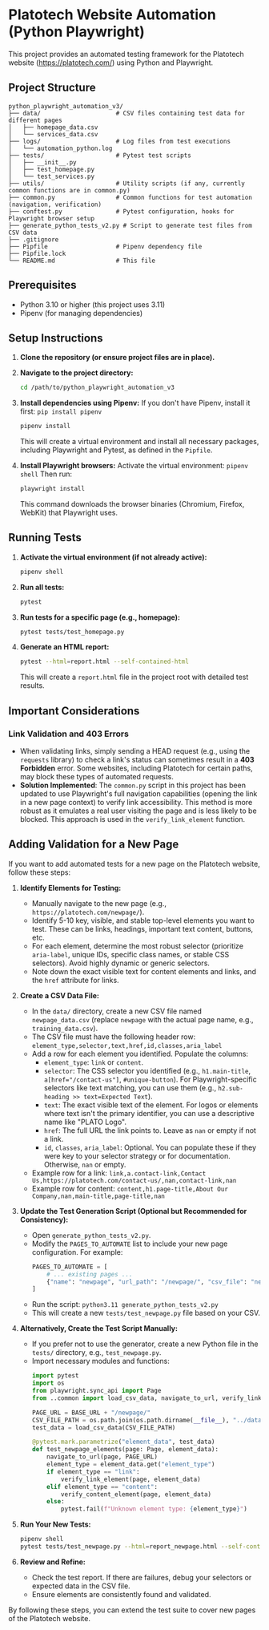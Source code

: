 # Platotech Website Automation (Python Playwright)

This project provides an automated testing framework for the Platotech website (https://platotech.com/) using Python and Playwright.

## Project Structure

```
python_playwright_automation_v3/
├── data/                     # CSV files containing test data for different pages
│   ├── homepage_data.csv
│   └── services_data.csv
├── logs/                     # Log files from test executions
│   └── automation_python.log
├── tests/                    # Pytest test scripts
│   ├── __init__.py
│   ├── test_homepage.py
│   └── test_services.py
├── utils/                    # Utility scripts (if any, currently common functions are in common.py)
├── common.py                 # Common functions for test automation (navigation, verification)
├── conftest.py               # Pytest configuration, hooks for Playwright browser setup
├── generate_python_tests_v2.py # Script to generate test files from CSV data
├── .gitignore
├── Pipfile                   # Pipenv dependency file
├── Pipfile.lock
└── README.md                 # This file
```

## Prerequisites

*   Python 3.10 or higher (this project uses 3.11)
*   Pipenv (for managing dependencies)

## Setup Instructions

1.  **Clone the repository (or ensure project files are in place).**

2.  **Navigate to the project directory:**
    ```bash
    cd /path/to/python_playwright_automation_v3
    ```

3.  **Install dependencies using Pipenv:**
    If you don't have Pipenv, install it first: `pip install pipenv`
    ```bash
    pipenv install
    ```
    This will create a virtual environment and install all necessary packages, including Playwright and Pytest, as defined in the `Pipfile`.

4.  **Install Playwright browsers:**
    Activate the virtual environment: `pipenv shell`
    Then run:
    ```bash
    playwright install
    ```
    This command downloads the browser binaries (Chromium, Firefox, WebKit) that Playwright uses.

## Running Tests

1.  **Activate the virtual environment (if not already active):**
    ```bash
    pipenv shell
    ```

2.  **Run all tests:**
    ```bash
    pytest
    ```

3.  **Run tests for a specific page (e.g., homepage):**
    ```bash
    pytest tests/test_homepage.py
    ```

4.  **Generate an HTML report:**
    ```bash
    pytest --html=report.html --self-contained-html
    ```
    This will create a `report.html` file in the project root with detailed test results.

## Important Considerations

### Link Validation and 403 Errors

*   When validating links, simply sending a HEAD request (e.g., using the `requests` library) to check a link's status can sometimes result in a **403 Forbidden** error. Some websites, including Platotech for certain paths, may block these types of automated requests.
*   **Solution Implemented**: The `common.py` script in this project has been updated to use Playwright's full navigation capabilities (opening the link in a new page context) to verify link accessibility. This method is more robust as it emulates a real user visiting the page and is less likely to be blocked. This approach is used in the `verify_link_element` function.

## Adding Validation for a New Page

If you want to add automated tests for a new page on the Platotech website, follow these steps:

1.  **Identify Elements for Testing:**
    *   Manually navigate to the new page (e.g., `https://platotech.com/newpage/`).
    *   Identify 5-10 key, visible, and stable top-level elements you want to test. These can be links, headings, important text content, buttons, etc.
    *   For each element, determine the most robust selector (prioritize `aria-label`, unique IDs, specific class names, or stable CSS selectors). Avoid highly dynamic or generic selectors.
    *   Note down the exact visible text for content elements and links, and the `href` attribute for links.

2.  **Create a CSV Data File:**
    *   In the `data/` directory, create a new CSV file named `newpage_data.csv` (replace `newpage` with the actual page name, e.g., `training_data.csv`).
    *   The CSV file must have the following header row:
        `element_type,selector,text,href,id,classes,aria_label`
    *   Add a row for each element you identified. Populate the columns:
        *   `element_type`: `link` or `content`.
        *   `selector`: The CSS selector you identified (e.g., `h1.main-title`, `a[href="/contact-us"]`, `#unique-button`). For Playwright-specific selectors like text matching, you can use them (e.g., `h2.sub-heading >> text=Expected Text`).
        *   `text`: The exact visible text of the element. For logos or elements where text isn't the primary identifier, you can use a descriptive name like "PLATO Logo".
        *   `href`: The full URL the link points to. Leave as `nan` or empty if not a link.
        *   `id`, `classes`, `aria_label`: Optional. You can populate these if they were key to your selector strategy or for documentation. Otherwise, `nan` or empty.
    *   Example row for a link:
        `link,a.contact-link,Contact Us,https://platotech.com/contact-us/,nan,contact-link,nan`
    *   Example row for content:
        `content,h1.page-title,About Our Company,nan,main-title,page-title,nan`

3.  **Update the Test Generation Script (Optional but Recommended for Consistency):**
    *   Open `generate_python_tests_v2.py`.
    *   Modify the `PAGES_TO_AUTOMATE` list to include your new page configuration. For example:
        ```python
        PAGES_TO_AUTOMATE = [
            # ... existing pages ...
            {"name": "newpage", "url_path": "/newpage/", "csv_file": "newpage_data.csv"},
        ]
        ```
    *   Run the script: `python3.11 generate_python_tests_v2.py`
    *   This will create a new `tests/test_newpage.py` file based on your CSV.

4.  **Alternatively, Create the Test Script Manually:**
    *   If you prefer not to use the generator, create a new Python file in the `tests/` directory, e.g., `test_newpage.py`.
    *   Import necessary modules and functions:
        ```python
        import pytest
        import os
        from playwright.sync_api import Page
        from ..common import load_csv_data, navigate_to_url, verify_link_element, verify_content_element, BASE_URL

        PAGE_URL = BASE_URL + "/newpage/"
        CSV_FILE_PATH = os.path.join(os.path.dirname(__file__), "../data/newpage_data.csv")
        test_data = load_csv_data(CSV_FILE_PATH)

        @pytest.mark.parametrize("element_data", test_data)
        def test_newpage_elements(page: Page, element_data):
            navigate_to_url(page, PAGE_URL)
            element_type = element_data.get("element_type")
            if element_type == "link":
                verify_link_element(page, element_data)
            elif element_type == "content":
                verify_content_element(page, element_data)
            else:
                pytest.fail(f"Unknown element type: {element_type}")
        ```

5.  **Run Your New Tests:**
    ```bash
    pipenv shell
    pytest tests/test_newpage.py --html=report_newpage.html --self-contained-html
    ```

6.  **Review and Refine:**
    *   Check the test report. If there are failures, debug your selectors or expected data in the CSV file.
    *   Ensure elements are consistently found and validated.

By following these steps, you can extend the test suite to cover new pages of the Platotech website.

